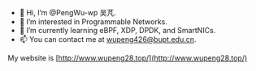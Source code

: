 - 👋 Hi, I’m @PengWu-wp 吴芃.
- 👀 I’m interested in Programmable Networks.
- 🌱 I’m currently learning eBPF, XDP, DPDK, and SmartNICs.
- 📫 You can contact me at wupeng426@bupt.edu.cn. 

My website is [http://www.wupeng28.top/](http://www.wupeng28.top/)

<!---
PengWu-wp/PengWu-wp is a ✨ special ✨ repository because its `README.md` (this file) appears on your GitHub profile.
You can click the Preview link to take a look at your changes.
--->
